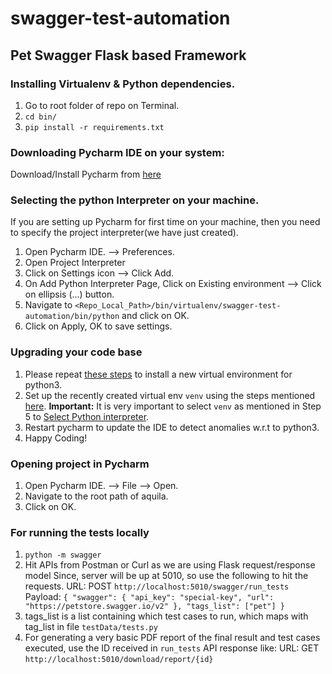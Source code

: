 # swagger-test-automation

## Pet Swagger Flask based Framework

### Installing Virtualenv & Python dependencies.
1. Go to root folder of repo on Terminal.
2. `cd bin/`
3. `pip install -r requirements.txt`

### Downloading Pycharm IDE on your system:
Download/Install Pycharm from [here](https://www.jetbrains.com/pycharm/download/download-thanks.html?platform=mac&code=PCC)

### Selecting the python Interpreter on your machine.
If you are setting up Pycharm for first time on your machine, then you need to specify the project interpreter(we have just created).
1. Open Pycharm IDE. --> Preferences.
2. Open Project Interpreter
3. Click on Settings icon --> Click Add.
4. On Add Python Interpreter Page, Click on Existing environment --> Click on ellipsis (...) button.
5. Navigate to `<Repo_Local_Path>/bin/virtualenv/swagger-test-automation/bin/python` and click on OK.
6. Click on Apply, OK to save settings.

### Upgrading your code base
1. Please repeat [these steps](#installing-virtualenv--python-dependencies) to install a new virtual environment for python3.
2. Set up the recently created virtual env `venv` using the steps mentioned [here](#selecting-the-python-interpreter-on-your-machine).
**Important:** It is very important to select `venv` as mentioned in Step 5 to [Select Python interpreter](#selecting-the-python-interpreter-on-your-machine).
3. Restart pycharm to update the IDE to detect anomalies w.r.t to python3.
4. Happy Coding!

### Opening project in Pycharm
1. Open Pycharm IDE. --> File --> Open.
2. Navigate to the root path of aquila.
3. Click on OK.

### For running the tests locally
1. `python -m swagger`
2.  Hit APIs from Postman or Curl as we are using Flask request/response model
    Since, server will be up at 5010, so use the following to hit the requests.
    URL: POST `http://localhost:5010/swagger/run_tests`
    Payload: `{
    "swagger": {
        "api_key": "special-key",
        "url": "https://petstore.swagger.io/v2"
    },
    "tags_list": ["pet"]
}`
3. tags_list is a list containing which test cases to run, which maps with tag_list in file `testData/tests.py`
4. For generating a very basic PDF report of the final result and test cases executed, use the ID received in `run_tests` API response like:
    URL: GET `http://localhost:5010/download/report/{id}`